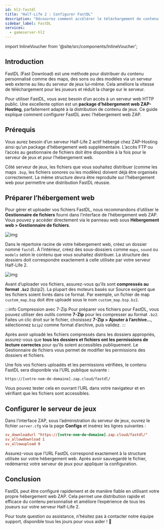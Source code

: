 ```yaml
---
id: hl2-fastdl
title: "Half-Life 2 : Configurer FastDL"
description: "Découvrez comment accélérer le téléchargement de contenu de jeu et réduire la charge du serveur avec FastDL en utilisant l’hébergement web ZAP-Hosting → En savoir plus maintenant"
sidebar_label: FastDL
services:
  - gameserver-hl2
---
```


import InlineVoucher from '@site/src/components/InlineVoucher';


## Introduction

FastDL (Fast Download) est une méthode pour distribuer du contenu personnalisé comme des maps, des sons ou des modèles via un serveur web externe au lieu du serveur de jeux lui-même. Cela améliore la vitesse de téléchargement pour les joueurs et réduit la charge sur le serveur.

Pour utiliser FastDL, vous avez besoin d’un accès à un serveur web HTTP public. Une excellente option est un **package d’hébergement web ZAP-Hosting**, parfaitement adapté à la distribution de contenu de jeux. Ce guide explique comment configurer FastDL avec l’hébergement web ZAP.

<InlineVoucher />

## Prérequis

Vous aurez besoin d’un serveur Half-Life 2 actif hébergé chez ZAP-Hosting ainsi qu’un package d’hébergement web supplémentaire. L’accès FTP ou l’accès au gestionnaire de fichiers doit être disponible à la fois pour le serveur de jeux et pour l’hébergement web.

Côté serveur de jeux, les fichiers que vous souhaitez distribuer (comme les maps `.bsp`, les fichiers sonores ou les modèles) doivent déjà être organisés correctement. La même structure devra être reproduite sur l’hébergement web pour permettre une distribution FastDL réussie.

## Préparer l’hébergement web

Pour gérer et uploader vos fichiers FastDL, nous recommandons d’utiliser le **Gestionnaire de fichiers** fourni dans l’interface de l’hébergement web ZAP. Vous pouvez y accéder directement via le panneau web sous **Hébergement web > Gestionnaire de fichiers**.

![img](https://screensaver01.zap-hosting.com/index.php/s/dptRwGTgL6bHXrE/preview)

Dans le répertoire racine de votre hébergement web, créez un dossier nommé `fastdl`. À l’intérieur, créez des sous-dossiers comme `maps`, `sound` ou `models` selon le contenu que vous souhaitez distribuer. La structure des dossiers doit correspondre exactement à celle utilisée par votre serveur Half-Life 2.

![img](https://screensaver01.zap-hosting.com/index.php/s/beCCJPFT5si3wRZ/preview)

Avant d’uploader vos fichiers, assurez-vous qu’ils sont **compressés au format `.bz2`** (bzip2). La plupart des moteurs basés sur Source exigent que les fichiers soient livrés dans ce format. Par exemple, un fichier de map `custom_map.bsp` doit être uploadé sous le nom `custom_map.bsp.bz2`.

:::info Compression avec 7-Zip
Pour préparer vos fichiers pour FastDL, vous pouvez utiliser des outils comme **7-Zip** pour les compresser au format `.bz2`. Faites un clic droit sur le fichier, choisissez **7-Zip > Ajouter à l’archive...**, sélectionnez `bzip2` comme format d’archive, puis validez.
:::

Après avoir uploadé les fichiers compressés dans les dossiers appropriés, assurez-vous que **tous les dossiers et fichiers ont les permissions de lecture correctes** pour qu’ils soient accessibles publiquement. Le Gestionnaire de fichiers vous permet de modifier les permissions des dossiers et fichiers.

Une fois vos fichiers uploadés et les permissions vérifiées, le contenu FastDL sera disponible via l’URL publique suivante :

```
https://[votre-nom-de-domaine].zap.cloud/fastdl/
```

Vous pouvez tester cela en ouvrant l’URL dans votre navigateur et en vérifiant que les fichiers sont accessibles.

## Configurer le serveur de jeux

Dans l’interface ZAP, sous l’administration du serveur de jeux, ouvrez le fichier `server.cfg` via la page **Configs** et insérez les lignes suivantes :

```cfg
sv_downloadurl "https://[votre-nom-de-domaine].zap.cloud/fastdl/"
sv_allowdownload 1
sv_allowupload 0
```

Assurez-vous que l’URL FastDL correspond exactement à la structure utilisée sur votre hébergement web. Après avoir sauvegardé le fichier, redémarrez votre serveur de jeux pour appliquer la configuration.

## Conclusion

FastDL peut être configuré rapidement et de manière fiable en utilisant votre propre hébergement web ZAP. Cela permet une distribution rapide et efficace du contenu personnalisé et améliore l’expérience de tous les joueurs sur votre serveur Half-Life 2.

Pour toute question ou assistance, n’hésitez pas à contacter notre équipe support, disponible tous les jours pour vous aider ! 🙂

<InlineVoucher />